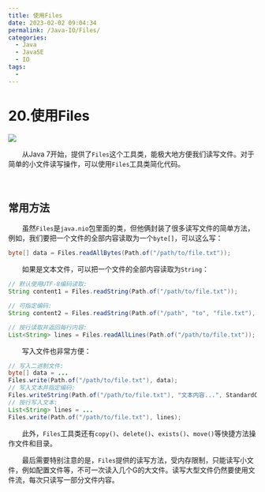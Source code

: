 ```yaml
---
title: 使用Files
date: 2023-02-02 09:04:34
permalink: /Java-IO/Files/
categories:
  - Java
  - JavaSE
  - IO
tags:
  - 
---
```



# 20.使用Files

![](https://image.peterjxl.com/blog/191.jpg)

　　从Java 7开始，提供了`Files`​这个工具类，能极大地方便我们读写文件。对于简单的小文件读写操作，可以使用`Files`​工具类简化代码。

<!-- more -->
　　‍

## 常用方法

　　虽然`Files`​是`java.nio`​包里面的类，但他俩封装了很多读写文件的简单方法，例如，我们要把一个文件的全部内容读取为一个`byte[]`​，可以这么写：

```java
byte[] data = Files.readAllBytes(Path.of("/path/to/file.txt"));
```

　　如果是文本文件，可以把一个文件的全部内容读取为`String`​：

```java
// 默认使用UTF-8编码读取:
String content1 = Files.readString(Path.of("/path/to/file.txt"));

// 可指定编码:
String content2 = Files.readString(Path.of("/path", "to", "file.txt"), StandardCharsets.ISO_8859_1);

// 按行读取并返回每行内容:
List<String> lines = Files.readAllLines(Path.of("/path/to/file.txt"));
```

　　写入文件也非常方便：

```java
// 写入二进制文件:
byte[] data = ...
Files.write(Path.of("/path/to/file.txt"), data);
// 写入文本并指定编码:
Files.writeString(Path.of("/path/to/file.txt"), "文本内容...", StandardCharsets.ISO_8859_1);
// 按行写入文本:
List<String> lines = ...
Files.write(Path.of("/path/to/file.txt"), lines);
```

　　此外，`Files`​工具类还有`copy()`​、`delete()`​、`exists()`​、`move()`​等快捷方法操作文件和目录。

　　最后需要特别注意的是，`Files`​提供的读写方法，受内存限制，只能读写小文件，例如配置文件等，不可一次读入几个G的大文件。读写大型文件仍然要使用文件流，每次只读写一部分文件内容。

　　‍

　　‍
